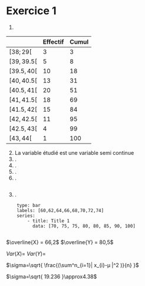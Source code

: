 # Exercice 1
1) 

|     | Effectif | Cumul |
| --- | -------- | ----- |
| $[38;29[$   | 3        | 3            |
| $[39,39.5[$ | 5        | 8            |
| $[39.5,40[$ | 10       | 18           |
| $[40,40.5[$ | 13       | 31           |
| $[40.5,41[$ | 20       | 51           |
| $[41,41.5[$ | 18       | 69           |
| $[41.5,42[$ | 15       | 84           |
| $[42,42.5[$ | 11       | 95           |
| $[42.5,43[$ | 4        | 99           |
| $[43,44[$   | 1        | 100          |

2) La variable étudié est une variable semi continue
3) .
4) .
5) .
6) .

```mermaid

```

3) .
```chart
	type: bar
	labels: [60,62,64,66,68,70,72,74]
	series: 
		- title: Title 1 
		  data: [70, 75, 75, 80, 80, 85, 90, 100]
	
```


$\overline{X} = 66,2$
$\overline{Y} = 80,5$

$Var(X)=$
$Var(Y)=$

$\sigma=\sqrt{ \frac{(\sum^n_{i=1}| x_{i}-µ |^2 )}{n} }$

$\sigma=\sqrt{ 19.236 }\approx4.38$

